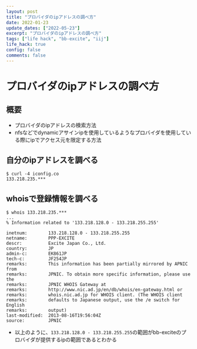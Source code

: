 ```yaml
---
layout: post
title: "プロバイダのipアドレスの調べ方"
date: 2022-01-23
update_dates: ["2022-05-23"]
excerpt: "プロバイダのipアドレスの調べ方"
tags: ["life hack", "bb-excite", "iij"]
life_hack: true
config: false
comments: false
---
```


# プロバイダのipアドレスの調べ方

## 概要
 - プロバイダのipアドレスの検索方法
 - nfsなどでdynamicアサインipを使用しているようなプロバイダを使用している際にipでアクセス元を限定する方法

## 自分のipアドレスを調べる


```console
$ curl -4 iconfig.co
133.218.235.***
```

## whoisで登録情報を調べる

```console
$ whois 133.218.235.***
...
% Information related to '133.218.128.0 - 133.218.255.255'

inetnum:        133.218.128.0 - 133.218.255.255
netname:        PPP-EXCITE
descr:          Excite Japan Co., Ltd.
country:        JP
admin-c:        EK861JP
tech-c:         JF254JP
remarks:        This information has been partially mirrored by APNIC from
remarks:        JPNIC. To obtain more specific information, please use the
remarks:        JPNIC WHOIS Gateway at
remarks:        http://www.nic.ad.jp/en/db/whois/en-gateway.html or
remarks:        whois.nic.ad.jp for WHOIS client. (The WHOIS client
remarks:        defaults to Japanese output, use the /e switch for English
remarks:        output)
last-modified:  2013-08-16T19:56:04Z
source:         JPNIC
```
 - 以上のように、`133.218.128.0 - 133.218.255.255`の範囲がbb-exciteのプロバイダが提供するipの範囲であるとわかる


